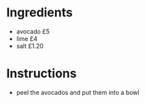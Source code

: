 # Ingredients
- avocado £5
- lime £4
- salt £1.20
# Instructions
- peel the avocados and put them into a bowl